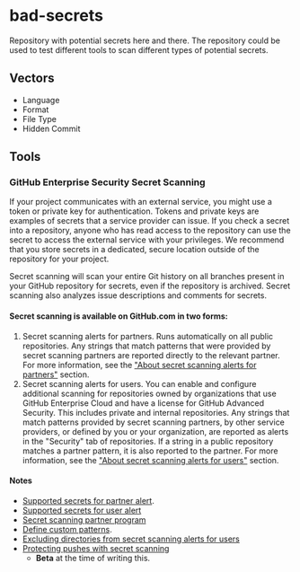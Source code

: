 # bad-secrets

Repository with potential secrets here and there. The repository could be used to test different tools to scan different types of potential secrets.

## Vectors

- Language
- Format
- File Type
- Hidden Commit

## Tools

### GitHub Enterprise Security Secret Scanning

If your project communicates with an external service, you might use a token or private key for authentication. Tokens and private keys are examples of secrets that a service provider can issue. If you check a secret into a repository, anyone who has read access to the repository can use the secret to access the external service with your privileges. We recommend that you store secrets in a dedicated, secure location outside of the repository for your project.

Secret scanning will scan your entire Git history on all branches present in your GitHub repository for secrets, even if the repository is archived. Secret scanning also analyzes issue descriptions and comments for secrets.

#### Secret scanning is available on GitHub.com in two forms:

1. Secret scanning alerts for partners. Runs automatically on all public repositories. Any strings that match patterns that were provided by secret scanning partners are reported directly to the relevant partner. For more information, see the ["About secret scanning alerts for partners"](https://docs.github.com/en/enterprise-cloud@latest/code-security/secret-scanning/about-secret-scanning#about-secret-scanning-alerts-for-partners) section.
2. Secret scanning alerts for users. You can enable and configure additional scanning for repositories owned by organizations that use GitHub Enterprise Cloud and have a license for GitHub Advanced Security. This includes private and internal repositories. Any strings that match patterns provided by secret scanning partners, by other service providers, or defined by you or your organization, are reported as alerts in the "Security" tab of repositories. If a string in a public repository matches a partner pattern, it is also reported to the partner. For more information, see the ["About secret scanning alerts for users"](https://docs.github.com/en/enterprise-cloud@latest/code-security/secret-scanning/about-secret-scanning#about-secret-scanning-alerts-for-users) section.

#### Notes

- [Supported secrets for partner alert](https://docs.github.com/en/enterprise-cloud@latest/code-security/secret-scanning/secret-scanning-patterns#supported-secrets-for-partner-alerts).
- [Supported secrets for user alert](https://docs.github.com/en/enterprise-cloud@latest/code-security/secret-scanning/secret-scanning-patterns#supported-secrets-for-user-alerts)
- [Secret scanning partner program](https://docs.github.com/en/enterprise-cloud@latest/developers/overview/secret-scanning-partner-program)
- [Define custom patterns](https://docs.github.com/en/enterprise-cloud@latest/code-security/secret-scanning/defining-custom-patterns-for-secret-scanning).
- [Excluding directories from secret scanning alerts for users](https://docs.github.com/en/enterprise-cloud@latest/code-security/secret-scanning/configuring-secret-scanning-for-your-repositories#excluding-directories-from-secret-scanning-alerts-for-users)
- [Protecting pushes with secret scanning](https://docs.github.com/en/enterprise-cloud@latest/code-security/secret-scanning/protecting-pushes-with-secret-scanning)
  - **Beta** at the time of writing this.
